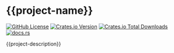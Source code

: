 # {{project-name}}

[![GitHub License](https://img.shields.io/github/license/{{username}}/{{project-name}}?logo=opensourceinitiative)](https://github.com/{{username}}/{{project-name}}/blob/main/LICENSE)
[![Crates.io Version](https://img.shields.io/crates/v/{{project-name}}?logo=rust)](https://crates.io/crates/{{project-name}})
[![Crates.io Total Downloads](https://img.shields.io/crates/d/{{project-name}}?logo=rust)](https://crates.io/crates/{{project-name}})
[![docs.rs](https://img.shields.io/docsrs/{{project-name}}?logo=rust)](https://docs.rs/{{project-name}})

<!-- TODO:
[![GitHub Workflow Status](https://img.shields.io/github/actions/workflow/status/{{username}}/{{project-name}}/release.yml?logo=githubactions)](https://github.com/{{username}}/{{project-name}}/blob/main/.github/workflows/release.yml)
[![GitHub Release](https://img.shields.io/github/v/release/{{username}}/{{project-name}}?logo=githubactions)](https://github.com/{{username}}/{{project-name}}/releases)
[![GitHub Downloads (all assets, all releases)](https://img.shields.io/github/downloads/{{username}}/{{project-name}}/total?logo=github)](https://github.com/{{username}}/{{project-name}}/releases) -->

{{project-description}}
